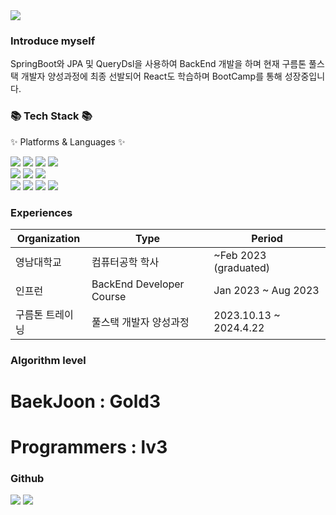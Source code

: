 
<div>
<img src="https://capsule-render.vercel.app/api?type=wave&color=auto&height=300&section=header&text=ChangDDAO%20GitHub&fontSize=40" />

### Introduce myself

SpringBoot와 JPA 및 QueryDsl을 사용하여 BackEnd 개발을 하며 
현재 구름톤 풀스택 개발자 양성과정에 최종 선발되어
React도 학습하며 BootCamp를 통해 성장중입니다.

<div>
<h3>📚 Tech Stack 📚</h3>
<p>✨ Platforms & Languages ✨</p>
</div>

<img src="https://img.shields.io/badge/Java-007396?style=flat&logo=Conda-Forge&logoColor=white" />
<img src="https://img.shields.io/badge/HTML5-E34F26?style=flat&logo=HTML5&logoColor=white" />
<img src="https://img.shields.io/badge/CSS3-1572B6?style=flat&logo=CSS3&logoColor=white" />
<img src="https://img.shields.io/badge/jQuery-0769AD?style=flat&logo=jQuery&logoColor=white" />
<br>
<img src="https://img.shields.io/badge/Spring-6DB33F?style=flat&logo=Spring&logoColor=white" />
<img src="https://img.shields.io/badge/SpringBoot-6DB33F?style=flat&logo=SpringBoot&logoColor=white" />
<img src="https://img.shields.io/badge/Bootstrap-7952B3?style=flat&logo=Bootstrap&logoColor=white" />
<br>
<img src="https://img.shields.io/badge/Oracle%20SQL-F80000?style=flat&logo=Oracle&logoColor=white" />
<img src="https://img.shields.io/badge/MySQL-4479A1?style=flat&logo=MySQL&logoColor=white" />
<img src="https://img.shields.io/badge/MariaDB-003545?style=flat&logo=MariaDB&logoColor=white" />
<img src="https://img.shields.io/badge/Linux-FCC624?style=flat&logo=Linux&logoColor=white" />
<br>
</div>

### Experiences

| Organization | Type       | Period                         |
|--------------|------------|--------------------------------|
| 영남대학교   | 컴퓨터공학 학사 | ~Feb 2023 (graduated)   |
| 인프런      | BackEnd Developer Course | Jan 2023 ~ Aug 2023 |
| 구름톤 트레이닝 | 풀스택 개발자 양성과정 | 2023.10.13 ~ 2024.4.22 |

### Algorithm level
<h1>BaekJoon : Gold3</h1>
<h1>Programmers : lv3</h1>

### Github
<img src="https://github-readme-stats.vercel.app/api/top-langs/?username=changDDAO&layout=compact">
<img src="https://github-readme-stats.vercel.app/api?username=changDDAO&show_icons=true">
<br>



